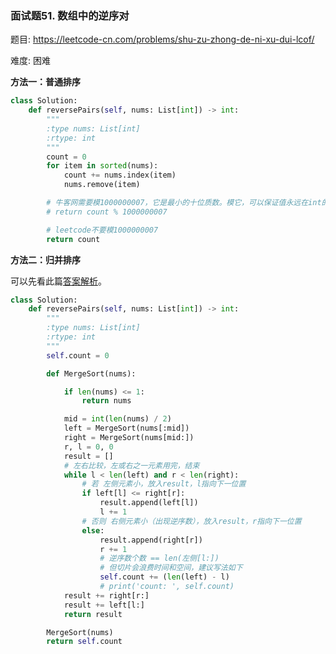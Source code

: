 ### 面试题51.  数组中的逆序对

题目:
<https://leetcode-cn.com/problems/shu-zu-zhong-de-ni-xu-dui-lcof/>


难度:   困难


**方法一：普通排序**
```python
class Solution:
    def reversePairs(self, nums: List[int]) -> int:
        """
        :type nums: List[int]
        :rtype: int
        """
        count = 0
        for item in sorted(nums):
            count += nums.index(item)
            nums.remove(item)

        # 牛客网需要模1000000007，它是最小的十位质数。模它，可以保证值永远在int的范围内
        # return count % 1000000007 

        # leetcode不要模1000000007
        return count 
```


**方法二：归并排序**

可以先看此篇[答案解析](https://leetcode-cn.com/problems/shu-zu-zhong-de-ni-xu-dui-lcof/solution/jian-dan-yi-dong-gui-bing-pai-xu-python-by-azl3979/)。

```python
class Solution:
    def reversePairs(self, nums: List[int]) -> int:
        """
        :type nums: List[int]
        :rtype: int
        """
        self.count = 0

        def MergeSort(nums):

            if len(nums) <= 1:
                return nums

            mid = int(len(nums) / 2)
            left = MergeSort(nums[:mid])
            right = MergeSort(nums[mid:])
            r, l = 0, 0
            result = []
            # 左右比较，左或右之一元素用完，结束
            while l < len(left) and r < len(right):
                # 若 左侧元素小，放入result，l指向下一位置
                if left[l] <= right[r]:
                    result.append(left[l])
                    l += 1
                # 否则 右侧元素小（出现逆序数），放入result，r指向下一位置
                else:
                    result.append(right[r])
                    r += 1
                    # 逆序数个数 == len(左侧[l:])
                    # 但切片会浪费时间和空间，建议写法如下
                    self.count += (len(left) - l)
                    # print('count: ', self.count)
            result += right[r:]
            result += left[l:]
            return result

        MergeSort(nums)
        return self.count
```